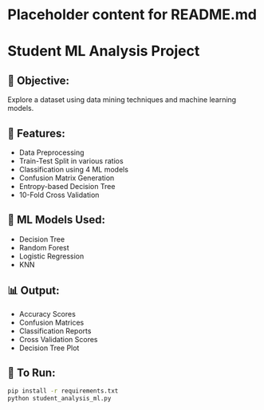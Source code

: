 # Placeholder content for README.md
# Student ML Analysis Project

## 📌 Objective:
Explore a dataset using data mining techniques and machine learning models.

## 🔧 Features:
- Data Preprocessing
- Train-Test Split in various ratios
- Classification using 4 ML models
- Confusion Matrix Generation
- Entropy-based Decision Tree
- 10-Fold Cross Validation

## 🧠 ML Models Used:
- Decision Tree
- Random Forest
- Logistic Regression
- KNN

## 📊 Output:
- Accuracy Scores
- Confusion Matrices
- Classification Reports
- Cross Validation Scores
- Decision Tree Plot

## 🚀 To Run:
```bash
pip install -r requirements.txt
python student_analysis_ml.py
